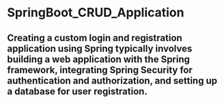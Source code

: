 # SpringBoot_CRUD_Application

## Creating a custom login and registration application using Spring typically involves building a web application with the Spring framework, integrating Spring Security for authentication and authorization, and setting up a database for user registration. 
